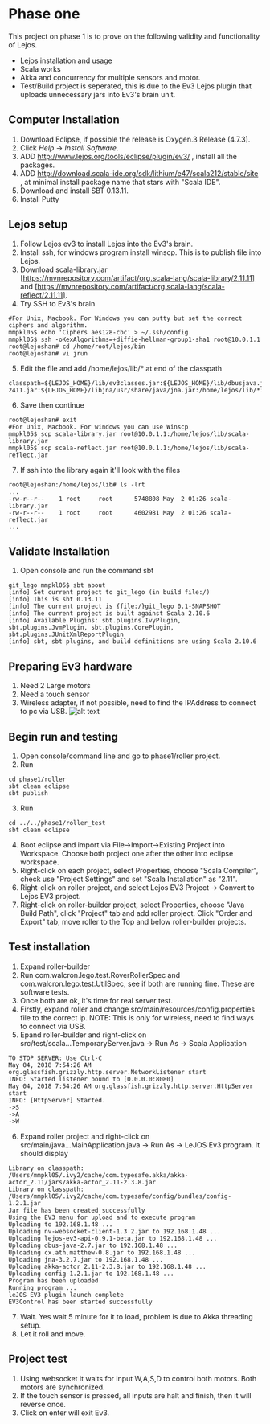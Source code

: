 # Phase one
This project on phase 1 is to prove on the following validity and functionality of Lejos.
* Lejos installation and usage
* Scala works
* Akka and concurrency for multiple sensors and motor.
* Test/Build project is seperated, this is due to the Ev3 Lejos plugin that uploads unnecessary jars into Ev3's brain unit.


## Computer Installation
1. Download Eclipse, if possible the release is Oxygen.3 Release (4.7.3).
2. Click *Help* -> *Install Software*.
3. ADD http://www.lejos.org/tools/eclipse/plugin/ev3/ , install all the packages.
4. ADD http://download.scala-ide.org/sdk/lithium/e47/scala212/stable/site , at minimal install package name that stars with "Scala IDE".
5. Download and install SBT 0.13.11.
6. Install Putty

## Lejos setup
1. Follow Lejos ev3 to install Lejos into the Ev3's brain.
2. Install ssh, for windows program install winscp. This is to publish file into Lejos.
3. Download scala-library.jar [https://mvnrepository.com/artifact/org.scala-lang/scala-library/2.11.11] and [https://mvnrepository.com/artifact/org.scala-lang/scala-reflect/2.11.11].
4. Try SSH to Ev3's brain
```
#For Unix, Macbook. For Windows you can putty but set the correct ciphers and algorithm.
mmpkl05$ echo 'Ciphers aes128-cbc' > ~/.ssh/config
mmpkl05$ ssh -oKexAlgorithms=+diffie-hellman-group1-sha1 root@10.0.1.1
root@lejoshan# cd /home/root/lejos/bin
root@lejoshan# vi jrun
```
5. Edit the file and add /home/lejos/lib/* at end of the classpath
```
classpath=${LEJOS_HOME}/lib/ev3classes.jar:${LEJOS_HOME}/lib/dbusjava.jar:${LEJOS_HOME}/lib/opencv-2411.jar:${LEJOS_HOME}/libjna/usr/share/java/jna.jar:/home/lejos/lib/*:.
```
6. Save then continue
```
root@lejoshan# exit
#For Unix, Macbook. For windows you can use Winscp
mmpkl05$ scp scala-library.jar root@10.0.1.1:/home/lejos/lib/scala-library.jar
mmpkl05$ scp scala-reflect.jar root@10.0.1.1:/home/lejos/lib/scala-reflect.jar
```
7. If ssh into the library again it'll look with the files
```
root@lejoshan:/home/lejos/lib# ls -lrt
...
-rw-r--r--    1 root     root      5748808 May  2 01:26 scala-library.jar
-rw-r--r--    1 root     root      4602981 May  2 01:26 scala-reflect.jar
...
```

## Validate Installation
1. Open console and run the command sbt
```
git_lego mmpkl05$ sbt about
[info] Set current project to git_lego (in build file:/)
[info] This is sbt 0.13.11
[info] The current project is {file:/}git_lego 0.1-SNAPSHOT
[info] The current project is built against Scala 2.10.6
[info] Available Plugins: sbt.plugins.IvyPlugin, sbt.plugins.JvmPlugin, sbt.plugins.CorePlugin, sbt.plugins.JUnitXmlReportPlugin
[info] sbt, sbt plugins, and build definitions are using Scala 2.10.6
```
## Preparing Ev3 hardware
1. Need 2 Large motors
2. Need a touch sensor
3. Wireless adapter, if not possible, need to find the IPAddress to connect to pc via USB.
![alt text](https://github.com/yoonghan/ev3-lejos/tree/master/phase1/img/device.jpg "EV3 Setup")

## Begin run and testing
1. Open console/command line and go to phase1/roller project.
2. Run
```
cd phase1/roller
sbt clean eclipse
sbt publish
```
3. Run
```
cd ../../phase1/roller_test
sbt clean eclipse
```
4. Boot eclipse and import via File->Import->Existing Project into Workspace. Choose both project one after the other into eclipse workspace.
5. Right-click on each project, select Properties, choose "Scala Compiler", check use "Project Settings" and set "Scala Installation" as "2.11".
6. Right-click on roller project, and select Lejos EV3 Project -> Convert to Lejos EV3 project.
7. Right-click on roller-builder project, select Properties, choose "Java Build Path", click "Project" tab and add roller project. Click "Order and Export" tab, move roller to the Top and below roller-builder projects.

## Test installation
1. Expand roller-builder
2. Run com.walcron.lego.test.RoverRollerSpec and com.walcron.lego.test.UtilSpec, see if both are running fine. These are software tests.
3. Once both are ok, it's time for real server test.
4. Firstly, expand roller and change src/main/resources/config.properties file to the correct ip. NOTE: This is only for wireless, need to find ways to connect via USB.
5. Epand roller-builder and right-click on src/test/scala...TemporaryServer.java -> Run As -> Scala Application
```
TO STOP SERVER: Use Ctrl-C
May 04, 2018 7:54:26 AM org.glassfish.grizzly.http.server.NetworkListener start
INFO: Started listener bound to [0.0.0.0:8080]
May 04, 2018 7:54:26 AM org.glassfish.grizzly.http.server.HttpServer start
INFO: [HttpServer] Started.
->S
->A
->W
```
6. Expand roller project and right-click on src/main/java...MainApplication.java -> Run As -> LeJOS Ev3 program. It should display
```
Library on classpath: /Users/mmpkl05/.ivy2/cache/com.typesafe.akka/akka-actor_2.11/jars/akka-actor_2.11-2.3.8.jar
Library on classpath: /Users/mmpkl05/.ivy2/cache/com.typesafe/config/bundles/config-1.2.1.jar
Jar file has been created successfully
Using the EV3 menu for upload and to execute program
Uploading to 192.168.1.48 ...
Uploading nv-websocket-client-1.3 2.jar to 192.168.1.48 ...
Uploading lejos-ev3-api-0.9.1-beta.jar to 192.168.1.48 ...
Uploading dbus-java-2.7.jar to 192.168.1.48 ...
Uploading cx.ath.matthew-0.8.jar to 192.168.1.48 ...
Uploading jna-3.2.7.jar to 192.168.1.48 ...
Uploading akka-actor_2.11-2.3.8.jar to 192.168.1.48 ...
Uploading config-1.2.1.jar to 192.168.1.48 ...
Program has been uploaded
Running program ...
leJOS EV3 plugin launch complete
EV3Control has been started successfully
```
7. Wait. Yes wait 5 minute for it to load, problem is due to Akka threading setup.
8. Let it roll and move.

## Project test
1. Using websocket it waits for input W,A,S,D to control both motors. Both motors are synchronized.
2. If the touch sensor is pressed, all inputs are halt and finish, then it will reverse once.
3. Click on enter will exit Ev3.
